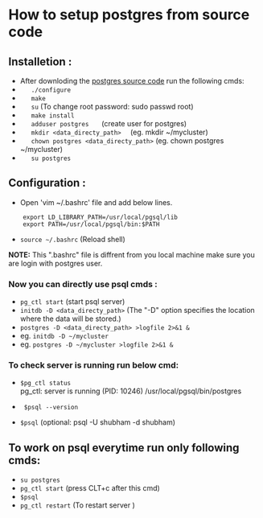 # How to setup postgres from source code

## Installetion :
- After downloding the [postgres source code](https://www.postgresql.org/ftp/source/v9.4.26/)  run the following cmds:
- `    ./configure `
- `    make `
- `    su ` (To change root password: sudo passwd root)
- `    make install  `
- `    adduser postgres    ` (create user for postgres)
- `    mkdir <data_directy_path>   ` (eg. mkdir ~/mycluster)
- `    chown postgres <data_directy_path> ` (eg. chown postgres ~/mycluster)
- `    su postgres `

## Configuration :
-   Open 'vim ~/.bashrc' file and add below lines.
``` 
    export LD_LIBRARY_PATH=/usr/local/pgsql/lib  
    export PATH=/usr/local/pgsql/bin:$PATH 
```
- ` source ~/.bashrc ` (Reload shell)

**NOTE:** This ".bashrc" file is diffrent from you local machine make sure you are login with postgres user.

### Now you can directly use psql cmds :
- ` pg_ctl start `     (start psql server)
- ` initdb -D <data_directy_path> ` (The "-D" option specifies the location where the data will be stored.)
- ` postgres -D <data_directy_path> >logfile 2>&1 & `
- eg. ` initdb -D ~/mycluster `
- eg. ` postgres -D ~/mycluster >logfile 2>&1 & `

### To check server is running run below cmd: 
- ` $pg_ctl status `         
        pg_ctl: server is running (PID: 10246)
        /usr/local/pgsql/bin/postgres

- ` $psql --version`
- ` $psql ` (optional: psql -U shubham -d shubham)

## To work on psql everytime run only following cmds:
- `su postgres`
- ` pg_ctl start ` (press CLT+c after this cmd)
- ` $psql `
- ` pg_ctl restart ` (To restart server )